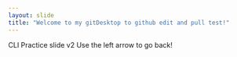 ```yaml
---
layout: slide
title: "Welcome to my gitDesktop to github edit and pull test!"
---
```

CLI Practice slide v2
Use the left arrow to go back!

